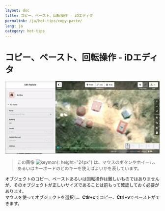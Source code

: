 ```yaml
---
layout: doc
title: コピー、ペースト、回転操作 - iDエディタ
permalink: /ja/hot-tips/copy-paste/
lang: ja
category: hot-tips
---
```


コピー、ペースト、回転操作 - iDエディタ
============

![copy-paste][]

> この画像 ![keymon]{: height="24px"} は、マウスのボタンやホイール、あるいはキーボードのどのキーを使えばよいかを表しています。  

オブジェクトのコピー、ペーストあるいは回転操作は難しいものではありませんが、そのオブジェクトが正しいサイズであることは前もって確認しておく必要があります。  
マウスを使ってオブジェクトを選択し、**Ctlr+c**でコピー、**Ctrl+v**でペーストができます。  

[copy-paste]:/images/hot-tips/copy-paste.gif
[keymon]:/images/hot-tips/keymon.png